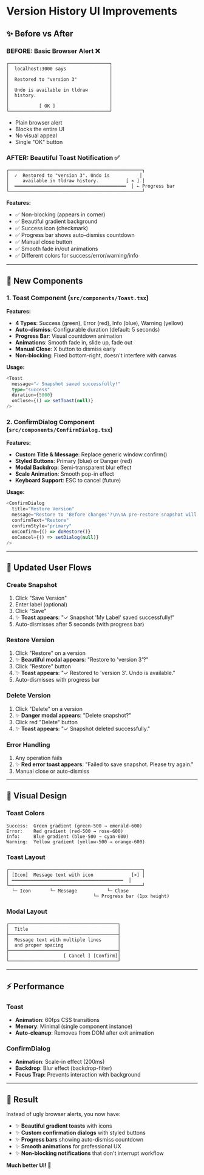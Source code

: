 # Version History UI Improvements

## ✨ Before vs After

### BEFORE: Basic Browser Alert ❌
```
┌─────────────────────────────────────┐
│  localhost:3000 says                │
│                                     │
│  Restored to "version 3"            │
│                                     │
│  Undo is available in tldraw        │
│  history.                           │
│                                     │
│           [ OK ]                    │
└─────────────────────────────────────┘
```
- Plain browser alert
- Blocks the entire UI
- No visual appeal
- Single "OK" button

### AFTER: Beautiful Toast Notification ✅
```
┌─────────────────────────────────────────────────┐
│  ✓  Restored to "version 3". Undo is           │
│     available in tldraw history.          [ × ] │
│  ━━━━━━━━━━━━━━━━━━━━━━━━━━━━━━━━━━━━━━━━━  │ ← Progress bar
└─────────────────────────────────────────────────┘
```
**Features:**
- ✅ Non-blocking (appears in corner)
- ✅ Beautiful gradient background
- ✅ Success icon (checkmark)
- ✅ Progress bar shows auto-dismiss countdown
- ✅ Manual close button
- ✅ Smooth fade in/out animations
- ✅ Different colors for success/error/warning/info

---

## 🎨 New Components

### 1. Toast Component (`src/components/Toast.tsx`)

**Features:**
- **4 Types**: Success (green), Error (red), Info (blue), Warning (yellow)
- **Auto-dismiss**: Configurable duration (default: 5 seconds)
- **Progress Bar**: Visual countdown animation
- **Animations**: Smooth fade in, slide up, fade out
- **Manual Close**: X button to dismiss early
- **Non-blocking**: Fixed bottom-right, doesn't interfere with canvas

**Usage:**
```typescript
<Toast
  message="✓ Snapshot saved successfully!"
  type="success"
  duration={5000}
  onClose={() => setToast(null)}
/>
```

### 2. ConfirmDialog Component (`src/components/ConfirmDialog.tsx`)

**Features:**
- **Custom Title & Message**: Replace generic window.confirm()
- **Styled Buttons**: Primary (blue) or Danger (red)
- **Modal Backdrop**: Semi-transparent blur effect
- **Scale Animation**: Smooth pop-in effect
- **Keyboard Support**: ESC to cancel (future)

**Usage:**
```typescript
<ConfirmDialog
  title="Restore Version"
  message="Restore to 'Before changes'?\n\nA pre-restore snapshot will be created automatically."
  confirmText="Restore"
  confirmStyle="primary"
  onConfirm={() => doRestore()}
  onCancel={() => setDialog(null)}
/>
```

---

## 🎯 Updated User Flows

### Create Snapshot
1. Click "Save Version"
2. Enter label (optional)
3. Click "Save"
4. ✨ **Toast appears**: "✓ Snapshot 'My Label' saved successfully!"
5. Auto-dismisses after 5 seconds (with progress bar)

### Restore Version
1. Click "Restore" on a version
2. ✨ **Beautiful modal appears**: "Restore to 'version 3'?"
3. Click "Restore" button
4. ✨ **Toast appears**: "✓ Restored to 'version 3'. Undo is available."
5. Auto-dismisses with progress bar

### Delete Version
1. Click "Delete" on a version
2. ✨ **Danger modal appears**: "Delete snapshot?"
3. Click red "Delete" button
4. ✨ **Toast appears**: "✓ Snapshot deleted successfully."

### Error Handling
1. Any operation fails
2. ✨ **Red error toast appears**: "Failed to save snapshot. Please try again."
3. Manual close or auto-dismiss

---

## 🎨 Visual Design

### Toast Colors
```
Success:  Green gradient (green-500 → emerald-600)
Error:    Red gradient (red-500 → rose-600)
Info:     Blue gradient (blue-500 → cyan-600)
Warning:  Yellow gradient (yellow-500 → orange-600)
```

### Toast Layout
```
┌─────────────────────────────────────────────────┐
│ [Icon]  Message text with icon              [×] │
│ ━━━━━━━━━━━━━━━━━━━━━━━━━━━━━━━━━━━━━━━━━  │
└─────────────────────────────────────────────────┘
  └─ Icon       └─ Message           └─ Close
                                └─ Progress bar (1px height)
```

### Modal Layout
```
┌────────────────────────────────────────┐
│  Title                                 │
├────────────────────────────────────────┤
│  Message text with multiple lines      │
│  and proper spacing                    │
├────────────────────────────────────────┤
│                    [ Cancel ] [Confirm]│
└────────────────────────────────────────┘
```

---

## ⚡ Performance

### Toast
- **Animation**: 60fps CSS transitions
- **Memory**: Minimal (single component instance)
- **Auto-cleanup**: Removes from DOM after exit animation

### ConfirmDialog
- **Animation**: Scale-in effect (200ms)
- **Backdrop**: Blur effect (backdrop-filter)
- **Focus Trap**: Prevents interaction with background

---

## 🎊 Result

Instead of ugly browser alerts, you now have:
- ✨ **Beautiful gradient toasts** with icons
- ✨ **Custom confirmation dialogs** with styled buttons
- ✨ **Progress bars** showing auto-dismiss countdown
- ✨ **Smooth animations** for professional UX
- ✨ **Non-blocking notifications** that don't interrupt workflow

**Much better UI! 🚀**

